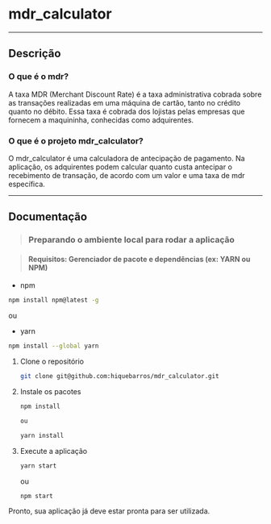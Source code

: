 ﻿# mdr_calculator

***

## Descrição

### O que é o mdr?

A taxa MDR (Merchant Discount Rate) é a taxa administrativa cobrada sobre as transações realizadas em uma máquina de cartão, tanto no crédito quanto no débito. Essa taxa é cobrada dos lojistas pelas empresas que fornecem a maquininha, conhecidas como adquirentes.

### O que é o projeto mdr_calculator?

O mdr_calculator é uma calculadora de antecipação de pagamento. Na aplicação, os adquirentes podem calcular quanto custa antecipar o recebimento de transação, de acordo com um valor e uma taxa de mdr específica.

***

## Documentação

>### Preparando o ambiente local para rodar a aplicação

>#### Requisitos: Gerenciador de pacote e dependências (ex: YARN ou NPM)

  - npm

  ```sh
  npm install npm@latest -g
  ```

  ou

  - yarn

  ```sh
  npm install --global yarn
  ```

1. Clone o repositório
   ```sh
   git clone git@github.com:hiquebarros/mdr_calculator.git
   ```
2. Instale os pacotes 
   ```sh
   npm install

   ou

   ```

      ```sh
   yarn install
   ```
3. Execute a aplicação

      ```sh
   yarn start
   ```

   ou 

   
      ```sh
   npm start
   ```
   
Pronto, sua aplicação já deve estar pronta para ser utilizada.



